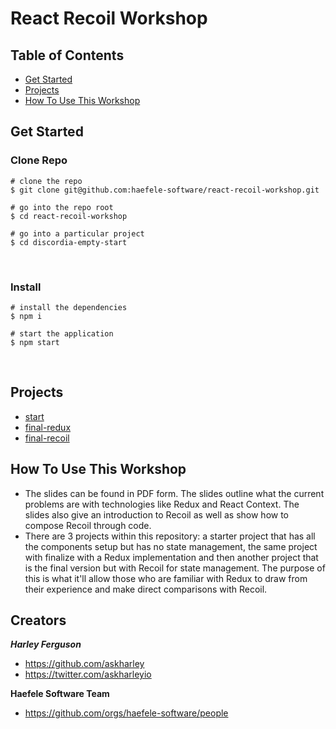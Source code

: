 # React Recoil Workshop

## Table of Contents
* [Get Started](#get-started)
* [Projects](#projects)
* [How To Use This Workshop](#how-to-use-this-workshop)
​
## Get Started

### Clone Repo
```
# clone the repo
$ git clone git@github.com:haefele-software/react-recoil-workshop.git
​
# go into the repo root
$ cd react-recoil-workshop
​
# go into a particular project
$ cd discordia-empty-start
```
​
### Install
```
# install the dependencies
$ npm i
​
# start the application
$ npm start
```
​
## Projects

* [start](https://github.com/haefele-software/react-recoil-workshop/tree/main/start)
* [final-redux](https://github.com/haefele-software/react-recoil-workshop/tree/main/final-redux)
* [final-recoil](https://github.com/haefele-software/react-recoil-workshop/tree/main/final-recoil)
​
​
## How To Use This Workshop
- The slides can be found in PDF form. The slides outline what the current problems are with technologies like Redux and React Context. The slides also give an introduction to Recoil as well as show how to compose Recoil through code.
- There are 3 projects within this repository: a starter project that has all the components setup but has no state management, the same project with finalize with a Redux implementation and then another project that is the final version but with Recoil for state management. The purpose of this is what it'll allow those who are familiar with Redux to draw from their experience and make direct comparisons with Recoil.

## Creators

***Harley Ferguson***
* <https://github.com/askharley>
* <https://twitter.com/askharleyio>

**Haefele Software Team**
* <https://github.com/orgs/haefele-software/people>